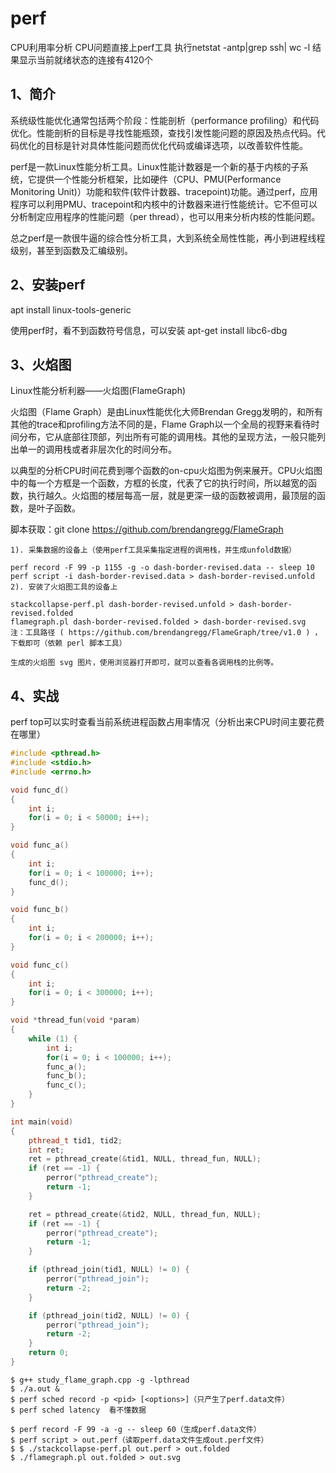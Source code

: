 # perf

CPU利用率分析
CPU问题直接上perf工具
执行netstat -antp|grep ssh| wc -l 结果显示当前就绪状态的连接有4120个

## 1、简介
系统级性能优化通常包括两个阶段：性能剖析（performance profiling）和代码优化。性能剖析的目标是寻找性能瓶颈，查找引发性能问题的原因及热点代码。代码优化的目标是针对具体性能问题而优化代码或编译选项，以改善软件性能。

perf是一款Linux性能分析工具。Linux性能计数器是一个新的基于内核的子系统，它提供一个性能分析框架，比如硬件（CPU、PMU(Performance Monitoring Unit)）功能和软件(软件计数器、tracepoint)功能。通过perf，应用程序可以利用PMU、tracepoint和内核中的计数器来进行性能统计。它不但可以分析制定应用程序的性能问题（per thread），也可以用来分析内核的性能问题。

总之perf是一款很牛逼的综合性分析工具，大到系统全局性性能，再小到进程线程级别，甚至到函数及汇编级别。

## 2、安装perf
apt install linux-tools-generic

使用perf时，看不到函数符号信息，可以安装 apt-get install libc6-dbg

## 3、火焰图
Linux性能分析利器——火焰图(FlameGraph)

火焰图（Flame Graph）是由Linux性能优化大师Brendan Gregg发明的，和所有其他的trace和profiling方法不同的是，Flame Graph以一个全局的视野来看待时间分布，它从底部往顶部，列出所有可能的调用栈。其他的呈现方法，一般只能列出单一的调用栈或者非层次化的时间分布。

以典型的分析CPU时间花费到哪个函数的on-cpu火焰图为例来展开。CPU火焰图中的每一个方框是一个函数，方框的长度，代表了它的执行时间，所以越宽的函数，执行越久。火焰图的楼层每高一层，就是更深一级的函数被调用，最顶层的函数，是叶子函数。

脚本获取：git clone https://github.com/brendangregg/FlameGraph

```
1). 采集数据的设备上（使用perf工具采集指定进程的调用栈，并生成unfold数据）

perf record -F 99 -p 1155 -g -o dash-border-revised.data -- sleep 10
perf script -i dash-border-revised.data > dash-border-revised.unfold
2). 安装了火焰图工具的设备上

stackcollapse-perf.pl dash-border-revised.unfold > dash-border-revised.folded
flamegraph.pl dash-border-revised.folded > dash-border-revised.svg
注：工具路径 ( https://github.com/brendangregg/FlameGraph/tree/v1.0 ) ，下载即可（依赖 perl 脚本工具）

生成的火焰图 svg 图片，使用浏览器打开即可，就可以查看各调用栈的比例等。
```

## 4、实战
perf top可以实时查看当前系统进程函数占用率情况（分析出来CPU时间主要花费在哪里）
```study_flame_graph.cpp
#include <pthread.h>
#include <stdio.h>
#include <errno.h>

void func_d()
{
    int i;
    for(i = 0; i < 50000; i++);
}

void func_a()
{
    int i;
    for(i = 0; i < 100000; i++);
    func_d();
}

void func_b()
{
    int i;
    for(i = 0; i < 200000; i++);
}

void func_c()
{
    int i;
    for(i = 0; i < 300000; i++);
}

void *thread_fun(void *param)
{
    while (1) {
        int i;
        for(i = 0; i < 100000; i++);
        func_a();
        func_b();
        func_c();
    }
}

int main(void)
{
    pthread_t tid1, tid2;
    int ret;
    ret = pthread_create(&tid1, NULL, thread_fun, NULL);
    if (ret == -1) {
        perror("pthread_create");
        return -1;
    }

    ret = pthread_create(&tid2, NULL, thread_fun, NULL);
    if (ret == -1) {
        perror("pthread_create");
        return -1;
    }    

    if (pthread_join(tid1, NULL) != 0) {
        perror("pthread_join");
        return -2;
    }

    if (pthread_join(tid2, NULL) != 0) {
        perror("pthread_join");
        return -2;
    }
    return 0;
}
```
```
$ g++ study_flame_graph.cpp -g -lpthread
$ ./a.out &
$ perf sched record -p <pid> [<options>]（只产生了perf.data文件）
$ perf sched latency  看不懂数据

$ perf record -F 99 -a -g -- sleep 60（生成perf.data文件）
$ perf script > out.perf（读取perf.data文件生成out.perf文件）
$ $ ./stackcollapse-perf.pl out.perf > out.folded
$ ./flamegraph.pl out.folded > out.svg
```








